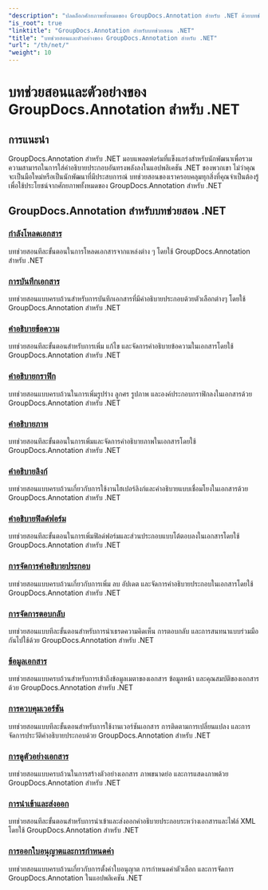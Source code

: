 ```yaml
---
"description": "ปลดล็อกศักยภาพทั้งหมดของ GroupDocs.Annotation สำหรับ .NET ด้วยบทช่วยสอนของเรา บูรณาการอย่างราบรื่น ปรับปรุงการทำงานร่วมกัน และปรับปรุงเวิร์กโฟลว์ให้มีประสิทธิภาพ"
"is_root": true
"linktitle": "GroupDocs.Annotation สำหรับบทช่วยสอน .NET"
"title": "บทช่วยสอนและตัวอย่างของ GroupDocs.Annotation สำหรับ .NET"
"url": "/th/net/"
"weight": 10
---
```


# บทช่วยสอนและตัวอย่างของ GroupDocs.Annotation สำหรับ .NET

## การแนะนำ

GroupDocs.Annotation สำหรับ .NET มอบแพลตฟอร์มที่แข็งแกร่งสำหรับนักพัฒนาเพื่อรวมความสามารถในการใส่คำอธิบายประกอบอันทรงพลังลงในแอปพลิเคชัน .NET ของพวกเขา ไม่ว่าคุณจะเป็นมือใหม่หรือเป็นนักพัฒนาที่มีประสบการณ์ บทช่วยสอนของเราครอบคลุมทุกสิ่งที่คุณจำเป็นต้องรู้เพื่อใช้ประโยชน์จากศักยภาพทั้งหมดของ GroupDocs.Annotation สำหรับ .NET

## GroupDocs.Annotation สำหรับบทช่วยสอน .NET
### [กำลังโหลดเอกสาร](./document-loading)
บทช่วยสอนทีละขั้นตอนในการโหลดเอกสารจากแหล่งต่าง ๆ โดยใช้ GroupDocs.Annotation สำหรับ .NET

### [การบันทึกเอกสาร](./document-saving)
บทช่วยสอนแบบครบถ้วนสำหรับการบันทึกเอกสารที่มีคำอธิบายประกอบด้วยตัวเลือกต่างๆ โดยใช้ GroupDocs.Annotation สำหรับ .NET

### [คำอธิบายข้อความ](./text-annotations)
บทช่วยสอนทีละขั้นตอนสำหรับการเพิ่ม แก้ไข และจัดการคำอธิบายข้อความในเอกสารโดยใช้ GroupDocs.Annotation สำหรับ .NET

### [คำอธิบายกราฟิก](./graphical-annotations)
บทช่วยสอนแบบครบถ้วนในการเพิ่มรูปร่าง ลูกศร รูปภาพ และองค์ประกอบกราฟิกลงในเอกสารด้วย GroupDocs.Annotation สำหรับ .NET

### [คำอธิบายภาพ](./image-annotations)
บทช่วยสอนทีละขั้นตอนในการเพิ่มและจัดการคำอธิบายภาพในเอกสารโดยใช้ GroupDocs.Annotation สำหรับ .NET

### [คำอธิบายลิงก์](./link-annotations)
บทช่วยสอนแบบครบถ้วนเกี่ยวกับการใช้งานไฮเปอร์ลิงก์และคำอธิบายแบบเชื่อมโยงในเอกสารด้วย GroupDocs.Annotation สำหรับ .NET

### [คำอธิบายฟิลด์ฟอร์ม](./form-field-annotations)
บทช่วยสอนทีละขั้นตอนในการเพิ่มฟิลด์ฟอร์มและส่วนประกอบแบบโต้ตอบลงในเอกสารโดยใช้ GroupDocs.Annotation สำหรับ .NET

### [การจัดการคำอธิบายประกอบ](./annotation-management)
บทช่วยสอนแบบครบถ้วนเกี่ยวกับการเพิ่ม ลบ อัปเดต และจัดการคำอธิบายประกอบในเอกสารโดยใช้ GroupDocs.Annotation สำหรับ .NET

### [การจัดการตอบกลับ](./reply-management)
บทช่วยสอนแบบทีละขั้นตอนสำหรับการนำเธรดความคิดเห็น การตอบกลับ และการสนทนาแบบร่วมมือกันไปใช้ด้วย GroupDocs.Annotation สำหรับ .NET

### [ข้อมูลเอกสาร](./document-information)
บทช่วยสอนแบบครบถ้วนสำหรับการเข้าถึงข้อมูลเมตาของเอกสาร ข้อมูลหน้า และคุณสมบัติของเอกสารด้วย GroupDocs.Annotation สำหรับ .NET

### [การควบคุมเวอร์ชัน](./version-control)
บทช่วยสอนแบบทีละขั้นตอนสำหรับการใช้งานเวอร์ชันเอกสาร การติดตามการเปลี่ยนแปลง และการจัดการประวัติคำอธิบายประกอบด้วย GroupDocs.Annotation สำหรับ .NET

### [การดูตัวอย่างเอกสาร](./document-preview)
บทช่วยสอนแบบครบถ้วนในการสร้างตัวอย่างเอกสาร ภาพขนาดย่อ และการแสดงภาพด้วย GroupDocs.Annotation สำหรับ .NET

### [การนำเข้าและส่งออก](./import-and-export)
บทช่วยสอนทีละขั้นตอนสำหรับการนำเข้าและส่งออกคำอธิบายประกอบระหว่างเอกสารและไฟล์ XML โดยใช้ GroupDocs.Annotation สำหรับ .NET

### [การออกใบอนุญาตและการกำหนดค่า](./licensing-and-configuration)
บทช่วยสอนแบบครบถ้วนเกี่ยวกับการตั้งค่าใบอนุญาต การกำหนดค่าตัวเลือก และการจัดการ GroupDocs.Annotation ในแอปพลิเคชัน .NET